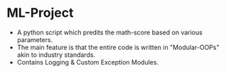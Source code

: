 # ML-Project

- A python script which predits the math-score based on various parameters.
- The main feature is that the entire code is written in "Modular-OOPs" akin to industry standards.
- Contains Logging & Custom Exception Modules.
